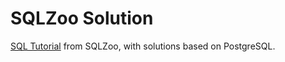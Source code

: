 # SQLZoo Solution  
[SQL Tutorial](https://sqlzoo.net/wiki/SQL_Tutorial) from SQLZoo, with solutions based on PostgreSQL.
